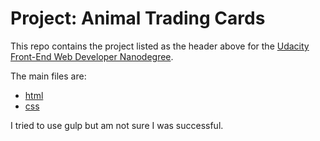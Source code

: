 # Project: Animal Trading Cards

This repo contains the project listed as the header above for the
[Udacity](http://www.udacity.com/)
[Front-End Web Developer Nanodegree](https://www.udacity.com/course/front-end-web-developer-nanodegree--nd001).

The main files are:

 * [html](card.html)
 * [css](styles.css)

I tried to use gulp but am not sure I was successful.
